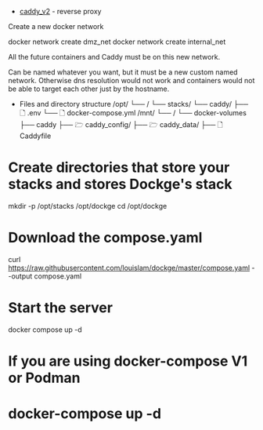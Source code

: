 * [caddy_v2](caddy_v2/) - reverse proxy

Create a new docker network

docker network create dmz_net
docker network create internal_net

All the future containers and Caddy must be on this new network.

Can be named whatever you want, but it must be a new custom named network. Otherwise dns resolution would not work and containers would not be able to target each other just by the hostname.

- Files and directory structure
/opt/
└── /
    └── stacks/
        └── caddy/
            ├── 🗋 .env
            └── 🗋 docker-compose.yml
/mnt/
└── /
    └── docker-volumes
            ├── caddy
                ├── 🗁 caddy_config/
                ├── 🗁 caddy_data/
                ├── 🗋 Caddyfile


# Create directories that store your stacks and stores Dockge's stack
mkdir -p /opt/stacks /opt/dockge
cd /opt/dockge

# Download the compose.yaml
curl https://raw.githubusercontent.com/louislam/dockge/master/compose.yaml --output compose.yaml

# Start the server
docker compose up -d

# If you are using docker-compose V1 or Podman
# docker-compose up -d